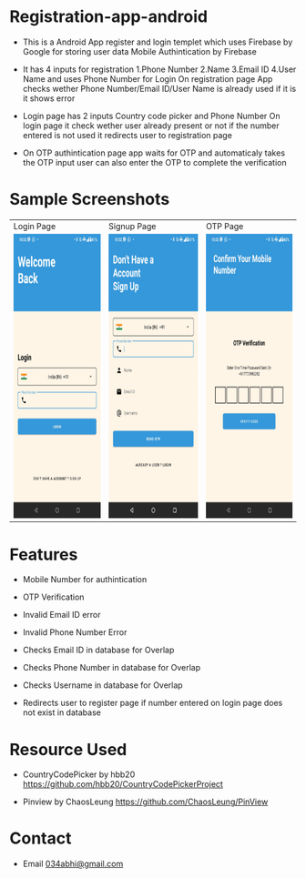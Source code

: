 # Registration-app-android
* This is a Android App register and login templet which uses Firebase by Google for storing user data Mobile Authintication by Firebase


* It has 4 inputs for registration 1.Phone Number 2.Name 3.Email ID 4.User Name and uses Phone Number for Login 
On registration page App checks wether Phone Number/Email ID/User Name is already used if it is it shows error


* Login page has 2 inputs Country code picker and Phone Number
On login page it check wether user already present or not if the number entered is not used it redirects user to registration page


* On OTP authintication page app waits for OTP and automaticaly takes the OTP input user can also enter the OTP to complete the verification

# Sample Screenshots
<table>
  <tr>
    <td>Login Page</td>
     <td>Signup Page</td>
     <td>OTP Page</td>
  </tr>
 <tr>
 <td><img src = "images/login_page.jpg" height="500"></td>
 <td><img src = "images/signup_page.jpg" height="500"></td>
 <td><img src = "images/otp_page.jpg" height="500"></td>
 </tr>
</table>

# Features
* Mobile Number for authintication

* OTP Verification

* Invalid Email ID error

* Invalid Phone Number Error

* Checks Email ID in database for Overlap

* Checks Phone Number in database for Overlap

* Checks Username in database for Overlap

* Redirects user to register page if number entered on login page does not exist in database


# Resource Used
* CountryCodePicker by hbb20
https://github.com/hbb20/CountryCodePickerProject

* Pinview by ChaosLeung
https://github.com/ChaosLeung/PinView

# Contact
* Email
034abhi@gmail.com

